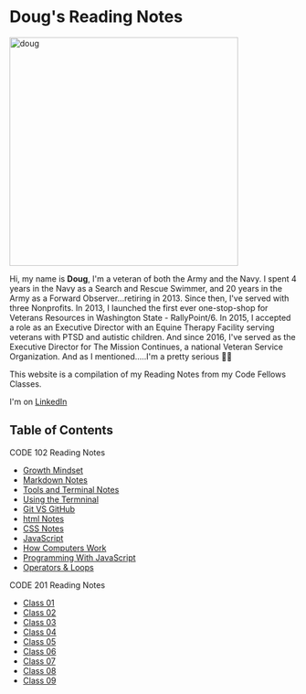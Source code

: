 # Doug's Reading Notes

<img src="https://i.imgur.com/koVerTU.jpg" alt="doug" style="width:400px;"/>

Hi, my name is **Doug**, I'm a veteran of both the Army and the Navy. I spent 4 years in the Navy as a Search and Rescue Swimmer, and 20 years in the Army as a Forward Observer...retiring in 2013. Since then, I've served with three Nonprofits. In 2013, I launched the first ever one-stop-shop for Veterans Resources in Washington State - RallyPoint/6. In 2015, I accepted a role as an Executive Director with an Equine Therapy Facility serving veterans with PTSD and autistic children. And since 2016, I've served as the Executive Director for The Mission Continues, a national Veteran Service Organization. And as I mentioned.....I'm a pretty serious :biking_man:

This website is a compilation of my Reading Notes from my Code Fellows Classes.

I'm on [LinkedIn](https://www.linkedin.com/in/dougpfeffer/)

## Table of Contents

CODE 102 Reading Notes

- [Growth Mindset](growth-mindset.md)
- [Markdown Notes](markdown-notes.md)
- [Tools and Terminal Notes](tools-terminal.md)
- [Using the Termninal](using-the-terminal.md)
- [Git VS GitHub](git-github-notes.md)
- [html Notes](html-notes.md)
- [CSS Notes](css-notes.md)
- [JavaScript](javascript-notes.md)
- [How Computers Work](how-computers-work.md)
- [Programming With JavaScript](programming-with-javascript.md)
- [Operators & Loops](operators-and-loops.md)

CODE 201 Reading Notes

- [Class 01](class-01.md)
- [Class 02](class-02.md)
- [Class 03](class-03.md)
- [Class 04](class-04.md)
- [Class 05](class-05.md)
- [Class 06](Class-06.md)
- [Class 07](class-07.md)
- [Class 08](class-08.md)
- [Class 09](class-09.md)
